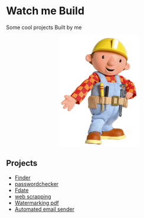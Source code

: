 # Watch me Build
Some cool projects Built by me

<p align="center"><img src="Media/bob-the-builder.png" height="300"></p>

## Projects
* [Finder](Finder/ "Finder")
* [passwordchecker](passwordchecker/ "passwordchecker")
* [Fdate](Fdate/ "Fdate")
* [web scrapping](web%20scrapping/)
* [Watermarking pdf](Watermarking%20pdf/)
* [Automated email sender](Automated%20email%20sender/)
